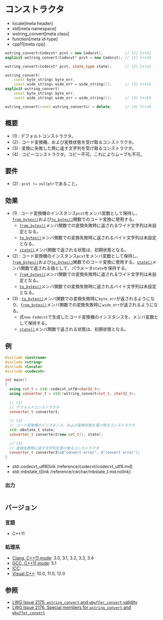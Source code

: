 # コンストラクタ
* locale[meta header]
* std[meta namespace]
* wstring_convert[meta class]
* function[meta id-type]
* cpp11[meta cpp]

```cpp
wstring_convert(Codecvt* pcvt = new Codecvt);          // (1) C++11
explicit wstring_convert(Codecvt* pcvt = new Codecvt); // (1) C++14

wstring_convert(Codecvt* pcvt, state_type state);      // (2) C++11

wstring_convert(
    const byte_string& byte_err,
    const wide_string& wide_err = wide_string());      // (3) C++11
explicit wstring_convert(
    const byte_string& byte_err,
    const wide_string& wide_err = wide_string());      // (3) C++14

wstring_convert(const wstring_convert&) = delete;      // (4) C++14
```

## 概要
- (1) : デフォルトコンストラクタ。
- (2) : コード変換機、および変換状態を受け取るコンストラクタ。
- (3) : 変換に失敗した際に返す文字列を受け取るコンストラクタ。
- (4) : コピーコンストラクタ。コピー不可。これによりムーブも不可。


## 要件
- (2) : `pcvt != nullptr`であること。


## 効果
- (1) : コード変換機のインスタンス`pcvt`をメンバ変数として保持し、[`from_bytes()`](from_bytes.md)および[`to_bytes()`](to_bytes.md)関数でのコード変換に使用する。
    - [`from_bytes()`](from_bytes.md)メンバ関数での変換失敗時に返されるワイド文字列は未設定となる。
    - [`to_bytes()`](to_bytes.md)メンバ関数での変換失敗時に返されるバイト文字列は未設定となる。
    - [`state()`](state.md)メンバ関数で返される状態は、初期状態となる。
- (2) : コード変換機のインスタンス`pcvt`をメンバ変数として保持し、[`from_bytes()`](from_bytes.md)および[`to_bytes()`](to_bytes.md)関数でのコード変換に使用する。[`state()`](state.md)メンバ関数で返される値として、パラメータ`state`を保持する。
    - [`from_bytes()`](from_bytes.md)メンバ関数での変換失敗時に返されるワイド文字列は未設定となる。
    - [`to_bytes()`](to_bytes.md)メンバ関数での変換失敗時に返されるバイト文字列は未設定となる。
- (3) : [`to_bytes()`](to_bytes.md)メンバ関数での変換失敗時に`byte_err`が返されるようになり、[`from_bytes()`](from_bytes.md)メンバ関数での変換失敗時に`wide_err`が返されるようになる。
    - 式`new Codecvt`で生成したコード変換機のインスタンスを、メンバ変数として保持する。
    - [`state()`](state.md)メンバ関数で返される状態は、初期状態となる。


## 例
```cpp
#include <iostream>
#include <string>
#include <locale>
#include <codecvt>

int main()
{
  using cvt_t = std::codecvt_utf8<char32_t>;
  using converter_t = std::wstring_convert<cvt_t, char32_t>;
    
  // (1)
  // デフォルトコンストラクタ
  converter_t converter1;
    
  // (2)
  // コード変換機のインスタンス、および変換状態を受け取るコンストラクタ
  std::mbstate_t state;
  converter_t converter2(new cvt_t(), state);
    
  // (3)
  // 変換失敗時に返す文字列を受け取るコンストラクタ
  converter_t converter3(u8"convert error", U"convert error");
}
```
* std::codecvt_utf8[link /reference/codecvt/codecvt_utf8.md]
* std::mbstate_t[link /reference/cwchar/mbstate_t.md.nolink]

### 出力
```
```


## バージョン
### 言語
- C++11

### 処理系
- [Clang, C++11 mode](/implementation.md#clang): 3.0, 3.1, 3.2, 3.3, 3.4
- [GCC, C++11 mode](/implementation.md#gcc): 5.1
- [ICC](/implementation.md#icc):
- [Visual C++](/implementation.md#visual_cpp): 10.0, 11.0, 12.0


## 参照
- [LWG Issue 2175. `wstring_convert` and `wbuffer_convert` validity](http://www.open-std.org/jtc1/sc22/wg21/docs/lwg-defects.html#2176)
- [LWG Issue 2176. Special members for `wstring_convert` and `wbuffer_convert`](http://www.open-std.org/jtc1/sc22/wg21/docs/lwg-defects.html#2176)

